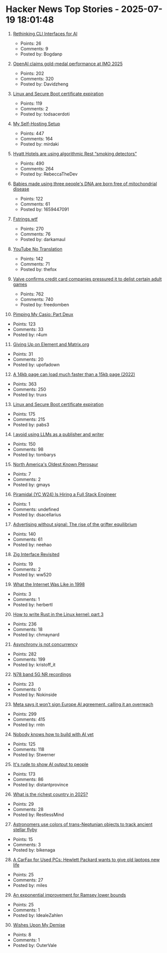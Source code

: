 # Hacker News Top Stories - 2025-07-19 18:01:48

1. [Rethinking CLI Interfaces for AI](https://www.notcheckmark.com/2025/07/rethinking-cli-interfaces-for-ai/)
   - Points: 26
   - Comments: 9
   - Posted by: Bogdanp

2. [OpenAI claims gold-medal performance at IMO 2025](https://twitter.com/alexwei_/status/1946477742855532918)
   - Points: 202
   - Comments: 320
   - Posted by: Davidzheng

3. [Linux and Secure Boot certificate expiration](https://lwn.net/SubscriberLink/1029767/43b62a7a7408c2a9/)
   - Points: 119
   - Comments: 2
   - Posted by: todsacerdoti

4. [My Self-Hosting Setup](https://codecaptured.com/blog/my-ultimate-self-hosting-setup/)
   - Points: 447
   - Comments: 164
   - Posted by: mirdaki

5. [Hyatt Hotels are using algorithmic Rest “smoking detectors”](https://twitter.com/_ZachGriff/status/1945959030851035223)
   - Points: 490
   - Comments: 264
   - Posted by: RebeccaTheDev

6. [Babies made using three people's DNA are born free of mitochondrial disease](https://www.bbc.com/news/articles/cn8179z199vo)
   - Points: 122
   - Comments: 61
   - Posted by: 1659447091

7. [Fstrings.wtf](https://fstrings.wtf/)
   - Points: 270
   - Comments: 76
   - Posted by: darkamaul

8. [YouTube No Translation](https://addons.mozilla.org/en-US/firefox/addon/youtube-no-translation/)
   - Points: 142
   - Comments: 71
   - Posted by: thefox

9. [Valve confirms credit card companies pressured it to delist certain adult games](https://www.pcgamer.com/software/platforms/valve-confirms-credit-card-companies-pressured-it-to-delist-certain-adult-games-from-steam/)
   - Points: 762
   - Comments: 740
   - Posted by: freedomben

10. [Pimping My Casio: Part Deux](https://blog.jgc.org/2025/07/pimping-my-casio-part-deux.html)
   - Points: 123
   - Comments: 33
   - Posted by: r4um

11. [Giving Up on Element and Matrix.org](https://xn--gckvb8fzb.com/giving-up-on-element-and-matrixorg/)
   - Points: 31
   - Comments: 20
   - Posted by: upofadown

12. [A 14kb page can load much faster than a 15kb page (2022)](https://endtimes.dev/why-your-website-should-be-under-14kb-in-size/)
   - Points: 363
   - Comments: 250
   - Posted by: truxs

13. [Linux and Secure Boot certificate expiration](https://lwn.net/SubscriberLink/1029767/08f1d17c020e8292/)
   - Points: 175
   - Comments: 215
   - Posted by: pabs3

14. [I avoid using LLMs as a publisher and writer](https://lifehacky.net/prompt-0b953c089b44)
   - Points: 150
   - Comments: 98
   - Posted by: tombarys

15. [North America's Oldest Known Pterosaur](https://www.si.edu/newsdesk/releases/smithsonian-led-team-discovers-north-americas-oldest-known-pterosaur)
   - Points: 7
   - Comments: 2
   - Posted by: gmays

16. [Piramidal (YC W24) Is Hiring a Full Stack Engineer](https://www.ycombinator.com/companies/piramidal/jobs/JfeI3uE-full-stack-engineer)
   - Points: 1
   - Comments: undefined
   - Posted by: dsacellarius

17. [Advertising without signal: The rise of the grifter equilibrium](https://www.gojiberries.io/advertising-without-signal-whe-amazon-ads-confuse-more-than-they-clarify/)
   - Points: 140
   - Comments: 61
   - Posted by: neehao

18. [Zig Interface Revisited](https://williamw520.github.io/2025/07/13/zig-interface-revisited.html)
   - Points: 19
   - Comments: 2
   - Posted by: ww520

19. [What the Internet Was Like in 1998](https://cybercultural.com/p/internet-1998/)
   - Points: 3
   - Comments: 1
   - Posted by: herbertl

20. [How to write Rust in the Linux kernel: part 3](https://lwn.net/SubscriberLink/1026694/3413f4b43c862629/)
   - Points: 236
   - Comments: 18
   - Posted by: chmaynard

21. [Asynchrony is not concurrency](https://kristoff.it/blog/asynchrony-is-not-concurrency/)
   - Points: 282
   - Comments: 199
   - Posted by: kristoff_it

22. [N78 band 5G NR recordings](https://destevez.net/2025/07/n78-band-5g-nr-recordings/)
   - Points: 23
   - Comments: 0
   - Posted by: Nokinside

23. [Meta says it won’t sign Europe AI agreement, calling it an overreach](https://www.cnbc.com/2025/07/18/meta-europe-ai-code.html)
   - Points: 299
   - Comments: 415
   - Posted by: rntn

24. [Nobody knows how to build with AI yet](https://worksonmymachine.substack.com/p/nobody-knows-how-to-build-with-ai)
   - Points: 125
   - Comments: 118
   - Posted by: Stwerner

25. [It's rude to show AI output to people](https://distantprovince.by/posts/its-rude-to-show-ai-output-to-people/)
   - Points: 173
   - Comments: 86
   - Posted by: distantprovince

26. [What is the richest country in 2025?](https://www.economist.com/graphic-detail/2025/07/18/what-is-the-richest-country-in-the-world-in-2025)
   - Points: 29
   - Comments: 28
   - Posted by: RestlessMind

27. [Astronomers use colors of trans-Neptunian objects to track ancient stellar flyby](https://phys.org/news/2025-07-astronomers-trans-neptunian-track-ancient.html)
   - Points: 15
   - Comments: 3
   - Posted by: bikenaga

28. [A CarFax for Used PCs: Hewlett Packard wants to give old laptops new life](https://spectrum.ieee.org/carfax-used-pcs)
   - Points: 25
   - Comments: 27
   - Posted by: miles

29. [An exponential improvement for Ramsey lower bounds](https://arxiv.org/abs/2507.12926)
   - Points: 25
   - Comments: 1
   - Posted by: IdealeZahlen

30. [Wishes Upon My Demise](https://vale.rocks/posts/regarding-my-death)
   - Points: 8
   - Comments: 1
   - Posted by: OuterVale

